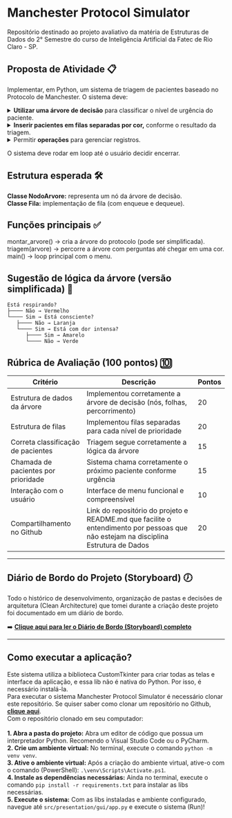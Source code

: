 # Manchester Protocol Simulator
Repositório destinado ao projeto avaliativo da matéria de Estruturas de Dados do 2° Semestre do curso de Inteligência Artificial da Fatec de Rio Claro - SP.

## Proposta de Atividade 📋
Implementar, em Python, um sistema de triagem de pacientes baseado no Protocolo de Manchester.
O sistema deve:
<details>
<summary><strong>Utilizar uma árvore de decisão</strong> para classificar o nível de urgência do paciente.</summary>
  
* Cada <strong>nó</strong> da árvore representa uma <strong>pergunta de triagem</strong> (exemplo: "O paciente está respirando?").
* As <strong>folhas</strong> da árvore indicam a <strong>classificação final</strong>, com uma <strong>cor</strong>:
  
  | Cor                    | Classificação                          | 
  |------------------------|----------------------------------------|
  | 🟥 Vermelho            | Emergência (atendimento imediato)      | 
  | 🟧 Laranja             | Muito urgente                          | 
  | 🟨 Amarelo             | Urgente                                |
  | 🟩 Verde               | Pouco urgente                          |
  | 🟦 Azul                | Não urgente                            | 
</details>

<details>
<summary><strong>Inserir pacientes em filas separadas por cor,</strong> conforme o resultado da triagem.</summary> <br>

* Cada fila deve funcionar como uma <strong>estrutura de dados FIFO¹</strong>.
1. FIFO: Uma estrutura FIFO (First-In, First-Out) é um método de organização e processamento de dados onde o primeiro item a entrar na estrutura (uma lista, por exemplo) é também o primeiro a sair. Na programação, isso é comumente implementado usando uma estrutura de dados chamada Fila (Queue). Novos elementos são adicionados ao final ("fim da fila") e os elementos são removidos do início ("início da fila").
</details>

<details>
<summary>Permitir <strong>operações</strong> para gerenciar registros.</summary>
<br>
1 - Cadastrar paciente → o programa faz as perguntas da árvore e insere na fila correspondente. <br>
2 - Chamar paciente → remove e mostra o próximo paciente da fila mais urgente disponível (Vermelho > Laranja > Amarelo > Verde > Azul). <br>
3 - Mostrar status → exibe o tamanho de cada fila. <br>
0 - Sair.
</details>

O sistema deve rodar em loop até o usuário decidir encerrar.

## Estrutura esperada 🛠️
<strong>Classe NodoArvore:</strong> representa um nó da árvore de decisão. <br>
<strong>Classe Fila:</strong> implementação de fila (com enqueue e dequeue).

## Funções principais ✅
montar_arvore() → cria a árvore do protocolo (pode ser simplificada). <br>
triagem(arvore) → percorre a árvore com perguntas até chegar em uma cor. <br>
main() → loop principal com o menu.

## Sugestão de lógica da árvore (versão simplificada) 🌳
```
Está respirando?
├──── Não → Vermelho
└──── Sim → Está consciente?
   ├──── Não → Laranja
   └──── Sim → Está com dor intensa?
      ├──── Sim → Amarelo
      └──── Não → Verde
```

## Rúbrica de Avaliação (100 pontos) 🔟

| Critério                            | Descrição                                                                                                                           | Pontos |
|-------------------------------------|-------------------------------------------------------------------------------------------------------------------------------------|--------|
| Estrutura de dados da árvore        | Implementou corretamente a árvore de decisão (nós, folhas, percorrimento)                                                           |   20   |
| Estrutura de filas                  | Implementou filas separadas para cada nível de prioridade                                                                           |   20   |
| Correta classificação de pacientes  | Triagem segue corretamente a lógica da árvore                                                                                       |   15   |
| Chamada de pacientes por prioridade | Sistema chama corretamente o próximo paciente conforme urgência                                                                     |   15   |
| Interação com o usuário             | Interface de menu funcional e compreensível                                                                                         |   10   |
| Compartilhamento no Github          | Link do repositório do projeto e README.md que facilite o entendimento por pessoas que não estejam na disciplina Estrutura de Dados |   20   |

---

## Diário de Bordo do Projeto (Storyboard) 🕖

Todo o histórico de desenvolvimento, organização de pastas e decisões de arquitetura (Clean Architecture) que tomei durante a criação deste projeto foi documentado em um diário de bordo.

➡️ **[Clique aqui para ler o Diário de Bordo (Storyboard) completo](./STORYBOARD.md)**

---

## Como executar a aplicação?

Este sistema utiliza a biblioteca CustomTkinter para criar todas as telas e interface da aplicação, e essa lib não é nativa do Python. Por isso, é necessário instalá-la. <br>
Para executar o sistema Manchester Protocol Simulator é necessário clonar este repositório. Se quiser saber como clonar um repositório no Github, <a href="https://docs.github.com/pt/repositories/creating-and-managing-repositories/cloning-a-repository"><strong>clique aqui</strong></a>. <br>
Com o repositório clonado em seu computador: <br><br>
<strong>1. Abra a pasta do projeto:</strong> Abra um editor de código que possua um interpretador Python. Recomendo o Visual Studio Code ou o PyCharm. <br>
<strong>2. Crie um ambiente virtual:</strong> No terminal, execute o comando ```python -m venv venv```. <br>
<strong>3. Ative o ambiente virtual:</strong> Após a criação do ambiente virtual, ative-o com o comando (PowerShell): ```.\venv\Scripts\Activate.ps1```. <br>
<strong>4. Instale as dependências necessárias:</strong> Ainda no terminal, execute o comando ```pip install -r requirements.txt``` para instalar as libs necessárias. <br>
<strong>5. Execute o sistema:</strong> Com as libs instaladas e ambiente configurado, navegue até ```src/presentation/gui/app.py``` e execute o sistema (Run)! <br>
